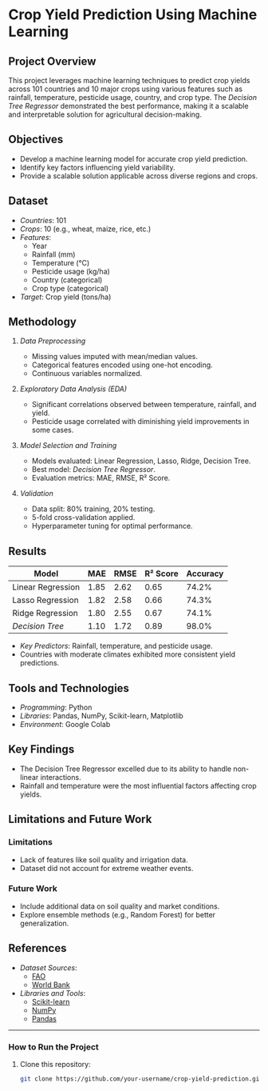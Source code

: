 # Crop Yield Prediction Using Machine Learning

## Project Overview
This project leverages machine learning techniques to predict crop yields across 101 countries and 10 major crops using various features such as rainfall, temperature, pesticide usage, country, and crop type. The *Decision Tree Regressor* demonstrated the best performance, making it a scalable and interpretable solution for agricultural decision-making.

## Objectives
- Develop a machine learning model for accurate crop yield prediction.
- Identify key factors influencing yield variability.
- Provide a scalable solution applicable across diverse regions and crops.

## Dataset
- *Countries*: 101
- *Crops*: 10 (e.g., wheat, maize, rice, etc.)
- *Features*:
  - Year
  - Rainfall (mm)
  - Temperature (°C)
  - Pesticide usage (kg/ha)
  - Country (categorical)
  - Crop type (categorical)
- *Target*: Crop yield (tons/ha)

## Methodology
1. *Data Preprocessing*
   - Missing values imputed with mean/median values.
   - Categorical features encoded using one-hot encoding.
   - Continuous variables normalized.

2. *Exploratory Data Analysis (EDA)*
   - Significant correlations observed between temperature, rainfall, and yield.
   - Pesticide usage correlated with diminishing yield improvements in some cases.

3. *Model Selection and Training*
   - Models evaluated: Linear Regression, Lasso, Ridge, Decision Tree.
   - Best model: *Decision Tree Regressor*.
   - Evaluation metrics: MAE, RMSE, R² Score.

4. *Validation*
   - Data split: 80% training, 20% testing.
   - 5-fold cross-validation applied.
   - Hyperparameter tuning for optimal performance.

## Results
| Model               | MAE  | RMSE  | R² Score | Accuracy |
|---------------------|-------|-------|----------|----------|
| Linear Regression   | 1.85 | 2.62  | 0.65     | 74.2%    |
| Lasso Regression    | 1.82 | 2.58  | 0.66     | 74.3%    |
| Ridge Regression    | 1.80 | 2.55  | 0.67     | 74.1%    |
| *Decision Tree*   | 1.10 | 1.72  | 0.89     | 98.0%    |

- *Key Predictors*: Rainfall, temperature, and pesticide usage.
- Countries with moderate climates exhibited more consistent yield predictions.

## Tools and Technologies
- *Programming*: Python
- *Libraries*: Pandas, NumPy, Scikit-learn, Matplotlib
- *Environment*: Google Colab

## Key Findings
- The Decision Tree Regressor excelled due to its ability to handle non-linear interactions.
- Rainfall and temperature were the most influential factors affecting crop yields.

## Limitations and Future Work
### Limitations
- Lack of features like soil quality and irrigation data.
- Dataset did not account for extreme weather events.

### Future Work
- Include additional data on soil quality and market conditions.
- Explore ensemble methods (e.g., Random Forest) for better generalization.

## References
- *Dataset Sources*:
  - [FAO](http://www.fao.org/home/en/)
  - [World Bank](https://data.worldbank.org/)
- *Libraries and Tools*:
  - [Scikit-learn](https://scikit-learn.org/)
  - [NumPy](https://numpy.org/)
  - [Pandas](https://pandas.pydata.org/)

---

### How to Run the Project
1. Clone this repository:
   ```bash
   git clone https://github.com/your-username/crop-yield-prediction.git 
